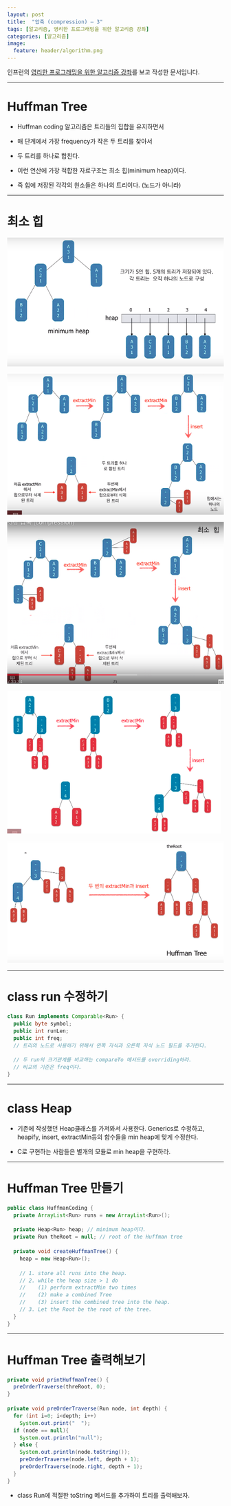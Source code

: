 ```yaml
---
layout: post
title:  "압축 (compression) – 3"
tags: [알고리즘, 영리한 프로그래밍을 위한 알고리즘 강좌]
categories: [알고리즘]
image:
  feature: header/algorithm.png
---
```


인프런의 [영리한 프로그래밍을 위한 알고리즘 강좌](https://www.inflearn.com/course/%EC%95%8C%EA%B3%A0%EB%A6%AC%EC%A6%98-%EA%B0%95%EC%A2%8C/)를 보고 작성한 문서입니다.

---

Huffman Tree
============================

- Huffman coding 알고리즘은 트리들의 집합을 유지하면서  

- 매 단계에서 가장 frequency가 작은 두 트리를 찾아서  

- 두 트리를 하나로 합친다.  

- 이런 연산에 가장 적합한 자료구조는 최소 힙(minimum heap)이다.  

- 즉 힙에 저장된 각각의 원소들은 하나의 트리이다. (노드가 아니라)  

---

최소 힙  
=======

![huffman_tree1](/images/algorithm/huffman_tree1.png)  

![huffman_tree2](/images/algorithm/huffman_tree2.png)  

![huffman_tree3](/images/algorithm/huffman_tree3.png)  

![huffman_tree4](/images/algorithm/huffman_tree4.png)  

![huffman_tree5](/images/algorithm/huffman_tree5.png)  

---

class run 수정하기  
=================

```java
class Run implements Comparable<Run> {
  public byte symbol;
  public int runLen;
  public int freq;
  // 트리의 노드로 사용하기 위해서 왼쪽 자식과 오른쪽 자식 노드 필드를 추가한다.

  // 두 run의 크기관계를 비교하는 compareTo 메서드를 overriding하라.
  // 비교의 기준은 freq이다.
}
```

---

class Heap<Run>
================

- 기존에 작성했던 Heap클래스를 가져와서 사용한다. Generics로 수정하고, heapify, insert, extractMin등의 함수들을 min heap에 맞게 수정한다.  

- C로 구현하는 사람들은 별개의 모듈로 min heap을 구현하라.  

---

Huffman Tree 만들기  
==================

```java
public class HuffmanCoding {
  private ArrayList<Run> runs = new ArrayList<Run>();

  private Heap<Run> heap; // minimum heap이다.
  private Run theRoot = null; // root of the Huffman tree

  private void createHuffmanTree() {
    heap = new Heap<Run>();

    // 1. store all runs into the heap.
    // 2. while the heap size > 1 do
    //    (1) perform extractMin two times
    //    (2) make a combined Tree
    //    (3) insert the combined tree into the heap.
    // 3. Let the Root be the root of the tree.
  }
}
```

---

Huffman Tree 출력해보기  
=====================

```java
private void printHuffmanTree() {
  preOrderTraverse(threRoot, 0);
}

private void preOrderTraverse(Run node, int depth) {
  for (int i=0; i<depth; i++)
    System.out.print("  ");
  if (node == null){
    System.out.println("null");
  } else {
    System.out.println(node.toString());
    preOrderTraverse(node.left, depth + 1);
    preOrderTraverse(node.right, depth + 1);
  }
}
```

- class Run에 적절한 toString 메서드를 추가하여 트리를 출력해보자.  
